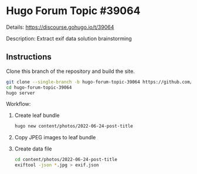 # Hugo Forum Topic #39064

Details: <https://discourse.gohugo.io/t/39064>

Description: Extract exif data solution brainstorming

## Instructions

Clone this branch of the repository and build the site.

```bash
git clone --single-branch -b hugo-forum-topic-39064 https://github.com/jmooring/hugo-testing hugo-forum-topic-39064
cd hugo-forum-topic-39064
hugo server
```

Workflow:

1. Create leaf bundle

   ```bash
   hugo new content/photos/2022-06-24-post-title
   ```

2. Copy JPEG images to leaf bundle

3. Create data file

   ```bash
   cd content/photos/2022-06-24-post-title
   exiftool -json *.jpg > exif.json
   ```
